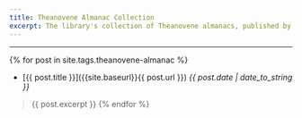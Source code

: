 ```yaml
---
title: Theanovene Almanac Collection
excerpt: The library's collection of Theanovene almanacs, published by the Newscrafting guild her in Thenovene. It's recent collection unfortunately; our old collection was lost in some... strange circumstances.
---
```


---

{% for post in site.tags.theanovene-almanac %}
* [{{ post.title }}]({{site.baseurl}}{{ post.url }}) *{{ post.date | date_to_string }}*
> {{ post.excerpt }}
{% endfor %}